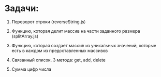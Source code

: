 # Задачи:

1.    Переворот строки
      (reverseString.js)

2.    Функцию, которая делит массив на части заданного размера
      (splitArray.js)

3.    Функцию, которая создает массив из уникальных значений, которые есть в каждом из предоставленных массивов
4.    Связанный список. 3 метода: get, add, delete
5.    Сумма цифр числа
